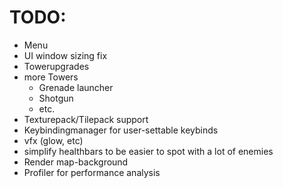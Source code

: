# TODO:


- Menu
- UI window sizing fix
- Towerupgrades
- more Towers
  - Grenade launcher
  - Shotgun
  - etc.
- Texturepack/Tilepack support
- Keybindingmanager for user-settable keybinds
- vfx (glow, etc)
- simplify healthbars to be easier to spot with a lot of enemies
- Render map-background
- Profiler for performance analysis
